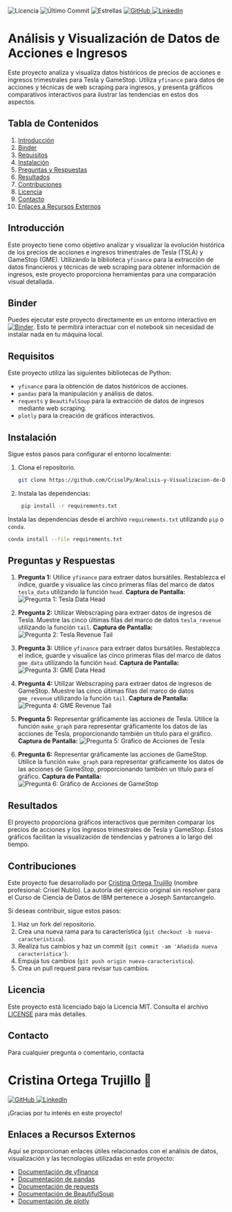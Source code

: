 ![Licencia](https://img.shields.io/github/license/CriselPy/Analisis-y-Visualizacion-de-Datos-de-Acciones-e-Ingresos)
![Último Commit](https://img.shields.io/github/last-commit/CriselPy/Analisis-y-Visualizacion-de-Datos-de-Acciones-e-Ingresos)
![Estrellas](https://img.shields.io/github/stars/CriselPy/Analisis-y-Visualizacion-de-Datos-de-Acciones-e-Ingresos)
<a href="https://github.com/CriselPy" target="_blank">
  <img src="https://img.shields.io/badge/GitHub-181717?style=flat&logo=github&logoColor=white" alt="GitHub"/>
</a>
<a href="https://www.linkedin.com/in/cristina-ortega-451750275/" target="_blank">
  <img src="https://img.shields.io/badge/LinkedIn-0077B5?style=flat&logo=linkedin&logoColor=white" alt="LinkedIn"/>
</a>

# Análisis y Visualización de Datos de Acciones e Ingresos

Este proyecto analiza y visualiza datos históricos de precios de acciones e ingresos trimestrales para Tesla y GameStop. Utiliza `yfinance` para datos de acciones y técnicas de web scraping para ingresos, y presenta gráficos comparativos interactivos para ilustrar las tendencias en estos dos aspectos.

## Tabla de Contenidos
1. [Introducción](#introducción)
2. [Binder](#binder)
3. [Requisitos](#requisitos)
4. [Instalación](#instalación)
5. [Preguntas y Respuestas](#preguntas-y-respuestas)
6. [Resultados](#resultados)
7. [Contribuciones](#contribuciones)
8. [Licencia](#licencia)
9. [Contacto](#contacto)
10. [Enlaces a Recursos Externos](#enlaces-a-recursos-externos)

## Introducción
Este proyecto tiene como objetivo analizar y visualizar la evolución histórica de los precios de acciones e ingresos trimestrales de Tesla (TSLA) y GameStop (GME). Utilizando la biblioteca `yfinance` para la extracción de datos financieros y técnicas de web scraping para obtener información de ingresos, este proyecto proporciona herramientas para una comparación visual detallada.

## Binder
Puedes ejecutar este proyecto directamente en un entorno interactivo en [![Binder](https://mybinder.org/badge_logo.svg)](https://mybinder.org/v2/gh/CriselPy/Analisis-y-Visualizacion-de-Datos-de-Acciones-e-Ingresos/HEAD?filepath=An%C3%A1lisis%20de%20Datos%20Hist%C3%B3ricos%20de%20Ingresos%20y%20Creaci%C3%B3n%20de%20un%20Cuadro%20de%20Mando.ipynb). Esto te permitirá interactuar con el notebook sin necesidad de instalar nada en tu máquina local.

## Requisitos
Este proyecto utiliza las siguientes bibliotecas de Python:
- `yfinance` para la obtención de datos históricos de acciones.
- `pandas` para la manipulación y análisis de datos.
- `requests` y `BeautifulSoup` para la extracción de datos de ingresos mediante web scraping.
- `plotly` para la creación de gráficos interactivos.

## Instalación
Sigue estos pasos para configurar el entorno localmente:
1. Clona el repositorio.
   
   ```bash
   git clone https://github.com/CriselPy/Analisis-y-Visualizacion-de-Datos-de-Acciones-e-Ingresos.git

2. Instala las dependencias:

   ```bash
    pip install -r requirements.txt
   
Instala las dependencias desde el archivo `requirements.txt` utilizando `pip` o `conda`.

   ```bash
   conda install --file requirements.txt

```
## Preguntas y Respuestas
1. **Pregunta 1:** Utilice `yfinance` para extraer datos bursátiles. Restablezca el índice, guarde y visualice las cinco primeras filas del marco de datos `tesla_data` utilizando la función `head`.
   **Captura de Pantalla:**
   ![Pregunta 1: Tesla Data Head](https://github.com/CriselPy/Analisis-y-Visualizacion-de-Datos-de-Acciones-e-Ingresos/blob/main/Pregunta%201%20Tesla%20Data%20Head.png)
2. **Pregunta 2:** Utilizar Webscraping para extraer datos de ingresos de Tesla. Muestre las cinco últimas filas del marco de datos `tesla_revenue` utilizando la función `tail`.
   **Captura de Pantalla:**
   ![Pregunta 2: Tesla Revenue Tail](https://github.com/CriselPy/Analisis-y-Visualizacion-de-Datos-de-Acciones-e-Ingresos/blob/main/Pregunta%202%20Tesla%20Revenue%20Tail.png)

3. **Pregunta 3:** Utilice `yfinance` para extraer datos bursátiles. Restablezca el índice, guarde y visualice las cinco primeras filas del marco de datos `gme_data` utilizando la función `head`.
   **Captura de Pantalla:**
   ![Pregunta 3: GME Data Head](https://github.com/CriselPy/Analisis-y-Visualizacion-de-Datos-de-Acciones-e-Ingresos/blob/main/Pregunta%203%20GME%20Data%20Head.png)

4. **Pregunta 4:** Utilizar Webscraping para extraer datos de ingresos de GameStop. Muestre las cinco últimas filas del marco de datos `gme_revenue` utilizando la función `tail`.
   **Captura de Pantalla:**
   ![Pregunta 4: GME Revenue Tail](https://github.com/CriselPy/Analisis-y-Visualizacion-de-Datos-de-Acciones-e-Ingresos/blob/main/Pregunta%204%20GME%20Revenue%20Tail.png)

5. **Pregunta 5:** Representar gráficamente las acciones de Tesla. Utilice la función `make_graph` para representar gráficamente los datos de las acciones de Tesla, proporcionando también un título para el gráfico.
   **Captura de Pantalla:**
   ![Pregunta 5: Gráfico de Acciones de Tesla](https://github.com/CriselPy/Analisis-y-Visualizacion-de-Datos-de-Acciones-e-Ingresos/blob/main/Pregunta%205%20Gr%C3%A1fico%20de%20Acciones%20de%20Tesla.png)

6. **Pregunta 6:** Representar gráficamente las acciones de GameStop. Utilice la función `make_graph` para representar gráficamente los datos de las acciones de GameStop, proporcionando también un título para el gráfico.
   **Captura de Pantalla:**
   ![Pregunta 6: Gráfico de Acciones de GameStop](https://github.com/CriselPy/Analisis-y-Visualizacion-de-Datos-de-Acciones-e-Ingresos/blob/main/Pregunta%206%20Gr%C3%A1fico%20de%20Acciones%20de%20GameStop.png)

## Resultados
El proyecto proporciona gráficos interactivos que permiten comparar los precios de acciones y los ingresos trimestrales de Tesla y GameStop. Estos gráficos facilitan la visualización de tendencias y patrones a lo largo del tiempo.

## Contribuciones
Este proyecto fue desarrollado por [Cristina Ortega Trujillo](https://github.com/CriselPy) (nombre profesional: Crisel Nublo). La autoría del ejercicio original sin resolver para el Curso de Ciencia de Datos de IBM pertenece a Joseph Santarcangelo.

Si deseas contribuir, sigue estos pasos:
1. Haz un fork del repositorio.
2. Crea una nueva rama para tu característica (`git checkout -b nueva-caracteristica`).
3. Realiza tus cambios y haz un commit (`git commit -am 'Añadida nueva característica'`).
4. Empuja tus cambios (`git push origin nueva-caracteristica`).
5. Crea un pull request para revisar tus cambios.

## Licencia
Este proyecto está licenciado bajo la Licencia MIT. Consulta el archivo [LICENSE](LICENSE) para más detalles.

## Contacto

Para cualquier pregunta o comentario, contacta
# **Cristina Ortega Trujillo** 🪻
<a href="https://github.com/CriselPy" target="_blank">
  <img src="https://img.shields.io/badge/GitHub-181717?style=flat&logo=github&logoColor=white" alt="GitHub"/>
</a>
<a href="https://www.linkedin.com/in/cristina-ortega-451750275/" target="_blank">
  <img src="https://img.shields.io/badge/LinkedIn-0077B5?style=flat&logo=linkedin&logoColor=white" alt="LinkedIn"/>
</a>

¡Gracias por tu interés en este proyecto!

## Enlaces a Recursos Externos

Aquí se proporcionan enlaces útiles relacionados con el análisis de datos, visualización y las tecnologías utilizadas en este proyecto:

- [Documentación de yfinance](https://pypi.org/project/yfinance/)
- [Documentación de pandas](https://pandas.pydata.org/docs/)
- [Documentación de requests](https://docs.python-requests.org/en/latest/)
- [Documentación de BeautifulSoup](https://www.crummy.com/software/BeautifulSoup/bs4/doc/)
- [Documentación de plotly](https://plotly.com/python/)

